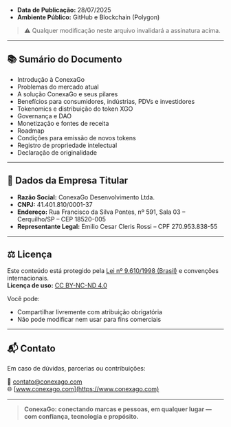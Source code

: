 - **Data de Publicação:** 28/07/2025  
- **Ambiente Público:** GitHub e Blockchain (Polygon)  

> ⚠️ Qualquer modificação neste arquivo invalidará a assinatura acima.

---

## 📚 Sumário do Documento

- Introdução à ConexaGo  
- Problemas do mercado atual  
- A solução ConexaGo e seus pilares  
- Benefícios para consumidores, indústrias, PDVs e investidores  
- Tokenomics e distribuição do token XGO  
- Governança e DAO  
- Monetização e fontes de receita  
- Roadmap  
- Condições para emissão de novos tokens  
- Registro de propriedade intelectual  
- Declaração de originalidade

---

## 🏢 Dados da Empresa Titular

- **Razão Social:** ConexaGo Desenvolvimento Ltda.  
- **CNPJ:** 41.401.810/0001-37  
- **Endereço:** Rua Francisco da Silva Pontes, nº 591, Sala 03 – Cerquilho/SP – CEP 18520-005  
- **Representante Legal:** Emilio Cesar Cleris Rossi – CPF 270.953.838-55  

---

## ⚖️ Licença

Este conteúdo está protegido pela [Lei nº 9.610/1998 (Brasil)](http://www.planalto.gov.br/ccivil_03/leis/l9610.htm) e convenções internacionais.  
**Licença de uso:** [CC BY-NC-ND 4.0](https://creativecommons.org/licenses/by-nc-nd/4.0/deed.pt-br)

Você pode:
- Compartilhar livremente com atribuição obrigatória
- Não pode modificar nem usar para fins comerciais

---

## 📬 Contato

Em caso de dúvidas, parcerias ou contribuições:

📧 contato@conexago.com  
🌐 [www.conexago.com](https://www.conexago.com)

---

> **ConexaGo: conectando marcas e pessoas, em qualquer lugar — com confiança, tecnologia e propósito.**
